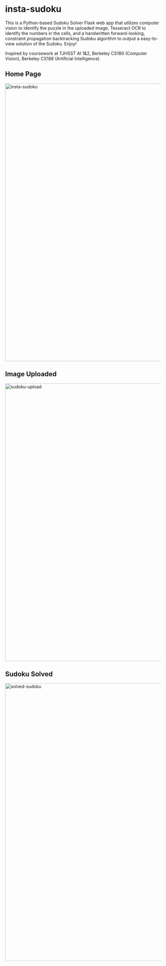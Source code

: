 # insta-sudoku

This is a Python-based Sudoku Solver Flask web app that utilizes computer vision to identify the puzzle in the uploaded image, Tesseract OCR to identify the numbers in the cells, and a handwritten forward-looking, constraint propagation backtracking Sudoku algorithm to output a easy-to-view solution of the Sudoku. Enjoy!

Inspired by coursework at TJHSST AI 1&2, Berkeley CS180 (Computer Vision), Berkeley CS188 (Artificial Intelligence)

## Home Page
<img width="900" alt="insta-sudoku" src="https://github.com/agcdragon/insta-sudoku/assets/45985668/8c288b39-c341-4028-ad43-9d6b6ddb69dd">

## Image Uploaded
<img width="900" alt="sudoku-upload" src="https://github.com/agcdragon/insta-sudoku/assets/45985668/3796bcea-f9d3-4014-acc2-960187ee36c6">


## Sudoku Solved
<img width="900" alt="solved-sudoku" src="https://github.com/agcdragon/insta-sudoku/assets/45985668/ab3da9e0-0176-4045-915f-50a0968d1cb6">
